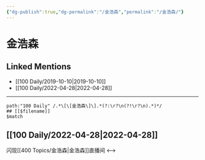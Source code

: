 ```yaml
---
{"dg-publish":true,"dg-permalink":"/金浩森","permalink":"/金浩森/"}
---
```


# 金浩森

## Linked Mentions
- [[100 Daily/2019-10-10\|2019-10-10]]
- [[100 Daily/2022-04-28\|2022-04-28]]


---

```expander
path:"100 Daily" /.*\[\[金浩森\]\].*(?:\r?\n(?!\r?\n).*)*/
## [[$filename]]
$match
```
## [[100 Daily/2022-04-28\|2022-04-28]]
闪现[[400 Topics/金浩森\|金浩森]]直播间
<-->
